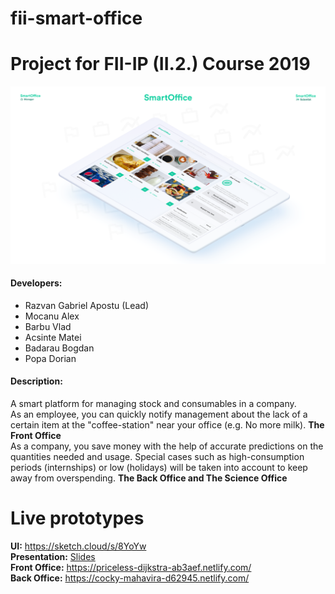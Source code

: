 # fii-smart-office

# Project for FII-IP (II.2.) Course 2019 
![Screenshot of the platform](Presentation.png)

#### Developers:
- Razvan Gabriel Apostu (Lead)
- Mocanu Alex
- Barbu Vlad
- Acsinte Matei 
- Badarau Bogdan 
- Popa Dorian

#### Description:
A smart platform for managing stock and consumables in a company.   
As an employee, you can quickly notify management about the lack of a certain item at the "coffee-station" near your office (e.g. No more milk). __The Front Office__     
As a company, you save money with the help of accurate predictions on the quantities needed and usage. Special cases such as high-consumption periods (internships) or low (holidays) will be taken into account to keep away from overspending. __The Back Office and The Science Office__     

# Live prototypes
__UI:__ https://sketch.cloud/s/8YoYw  
__Presentation:__ [Slides](https://docs.google.com/presentation/d/1Exhjd5faIRZzHKV9I27OtIhJSb7XnLcMCSFdHZd6HQ4/edit?usp=sharing )    
__Front Office:__ https://priceless-dijkstra-ab3aef.netlify.com/   
__Back Office:__ https://cocky-mahavira-d62945.netlify.com/   



